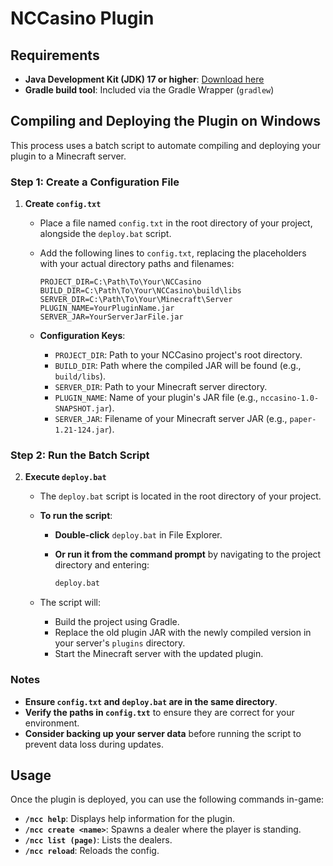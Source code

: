 # NCCasino Plugin

## Requirements

- **Java Development Kit (JDK) 17 or higher**: [Download here](https://www.oracle.com/java/technologies/downloads/)
- **Gradle build tool**: Included via the Gradle Wrapper (`gradlew`)

## Compiling and Deploying the Plugin on Windows

This process uses a batch script to automate compiling and deploying your plugin to a Minecraft server.

### Step 1: Create a Configuration File

1. **Create `config.txt`**

   - Place a file named `config.txt` in the root directory of your project, alongside the `deploy.bat` script.

   - Add the following lines to `config.txt`, replacing the placeholders with your actual directory paths and filenames:

     ```plaintext
     PROJECT_DIR=C:\Path\To\Your\NCCasino
     BUILD_DIR=C:\Path\To\Your\NCCasino\build\libs
     SERVER_DIR=C:\Path\To\Your\Minecraft\Server
     PLUGIN_NAME=YourPluginName.jar
     SERVER_JAR=YourServerJarFile.jar
     ```

   - **Configuration Keys**:
     - `PROJECT_DIR`: Path to your NCCasino project's root directory.
     - `BUILD_DIR`: Path where the compiled JAR will be found (e.g., `build/libs`).
     - `SERVER_DIR`: Path to your Minecraft server directory.
     - `PLUGIN_NAME`: Name of your plugin's JAR file (e.g., `nccasino-1.0-SNAPSHOT.jar`).
     - `SERVER_JAR`: Filename of your Minecraft server JAR (e.g., `paper-1.21-124.jar`).

### Step 2: Run the Batch Script

2. **Execute `deploy.bat`**

   - The `deploy.bat` script is located in the root directory of your project.

   - **To run the script**:
     - **Double-click** `deploy.bat` in File Explorer.
     - **Or run it from the command prompt** by navigating to the project directory and entering:

       ```bash
       deploy.bat
       ```

   - The script will:
     - Build the project using Gradle.
     - Replace the old plugin JAR with the newly compiled version in your server's `plugins` directory.
     - Start the Minecraft server with the updated plugin.

### Notes

- **Ensure `config.txt` and `deploy.bat` are in the same directory**.
- **Verify the paths in `config.txt`** to ensure they are correct for your environment.
- **Consider backing up your server data** before running the script to prevent data loss during updates.

## Usage

Once the plugin is deployed, you can use the following commands in-game:

- **`/ncc help`**: Displays help information for the plugin.
- **`/ncc create <name>`**: Spawns a dealer where the player is standing.
- **`/ncc list (page)`**: Lists the dealers.
- **`/ncc reload`**: Reloads the config.
